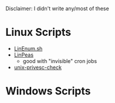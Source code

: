 Disclaimer: I didn't write any/most of these
# Linux Scripts
- [LinEnum.sh](https://github.com/dopamin3rgic/oscp-scripts/blob/main/privEsc/scripts/linux/linEnum.sh)
- [LinPeas](https://github.com/dopamin3rgic/oscp-scripts/blob/main/privEsc/scripts/linux/linpeas.sh)
    -  good with "invisible" cron jobs
- [unix-privesc-check](https://github.com/dopamin3rgic/oscp-scripts/blob/main/privEsc/scripts/linux/unix-privesc-check.sh)

# Windows Scripts